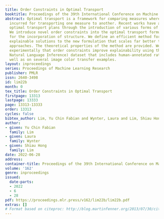 ```yaml
---
title: Order Constraints in Optimal Transport
booktitle: Proceedings of the 39th International Conference on Machine Learning
abstract: Optimal transport is a framework for comparing measures whereby a cost is
  incurred for transporting one measure to another. Recent works have aimed to improve
  optimal transport plans through the introduction of various forms of structure.
  We introduce novel order constraints into the optimal transport formulation to allow
  for the incorporation of structure. We define an efficient method for obtaining
  explainable solutions to the new formulation that scales far better than standard
  approaches. The theoretical properties of the method are provided. We demonstrate
  experimentally that order constraints improve explainability using the e-SNLI (Stanford
  Natural Language Inference) dataset that includes human-annotated rationales as
  well as on several image color transfer examples.
layout: inproceedings
series: Proceedings of Machine Learning Research
publisher: PMLR
issn: 2640-3498
id: lim22b
month: 0
tex_title: Order Constraints in Optimal Transport
firstpage: 13313
lastpage: 13333
page: 13313-13333
order: 13313
cycles: false
bibtex_author: Lim, Yu Chin Fabian and Wynter, Laura and Lim, Shiau Hong
author:
- given: Yu Chin Fabian
  family: Lim
- given: Laura
  family: Wynter
- given: Shiau Hong
  family: Lim
date: 2022-06-28
address:
container-title: Proceedings of the 39th International Conference on Machine Learning
volume: '162'
genre: inproceedings
issued:
  date-parts:
  - 2022
  - 6
  - 28
pdf: https://proceedings.mlr.press/v162/lim22b/lim22b.pdf
extras: []
# Format based on citeproc: http://blog.martinfenner.org/2013/07/30/citeproc-yaml-for-bibliographies/
---
```

